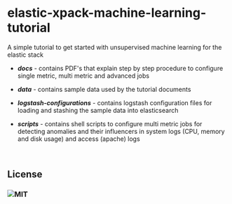 # elastic-xpack-machine-learning-tutorial

A simple tutorial to get started with unsupervised machine learning for the elastic stack

* *<b>docs</b>* - contains PDF's that explain step by step procedure to configure single metric, multi metric and advanced jobs

* *<b>data</b>* - contains sample data used by the tutorial documents

* *<b>logstash-configurations</b>* - contains logstash configuration files for loading and stashing the sample data into elasticsearch

* *<b>scripts</b>* - contains shell scripts to configure multi metric jobs for detecting anomalies and their influencers in system logs (CPU, memory and disk usage) and access (apache) logs
<br />

## License

### ![MIT](https://github.com/manankalra/elastic-xpack-machine-learning-tutorial/blob/master/LICENSE)


